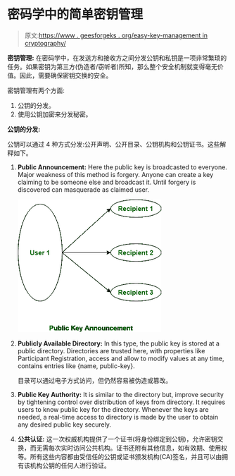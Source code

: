 # 密码学中的简单密钥管理

> 原文:[https://www . geesforgeks . org/easy-key-management in cryptography/](https://www.geeksforgeeks.org/easy-key-management-in-cryptography/)

**密钥管理:**
在密码学中，在发送方和接收方之间分发公钥和私钥是一项非常繁琐的任务。如果密钥为第三方(伪造者/窃听者)所知，那么整个安全机制就变得毫无价值。因此，需要确保密钥交换的安全。

密钥管理有两个方面:

1.  公钥的分发。
2.  使用公钥加密来分发秘密。

**公钥的分发:**

公钥可以通过 4 种方式分发:公开声明、公开目录、公钥机构和公钥证书。这些解释如下。

1.  **Public Announcement:**
    Here the public key is broadcasted to everyone. Major weakness of this method is forgery. Anyone can create a key claiming to be someone else and broadcast it. Until forgery is discovered can masquerade as claimed user.

    ![](img/66f7df9068c009d47a6363277e356f6b.png)

2.  **Publicly Available Directory:**
    In this type, the public key is stored at a public directory. Directories are trusted here, with properties like Participant Registration, access and allow to modify values at any time, contains entries like {name, public-key}.

    目录可以通过电子方式访问，但仍然容易被伪造或篡改。

3.  **Public Key Authority:**
    It is similar to the directory but, improve security by tightening control over distribution of keys from directory. It requires users to know public key for the directory. Whenever the keys are needed, a real-time access to directory is made by the user to obtain any desired public key securely.
4.  **公共认证:**
    这一次权威机构提供了一个证书(将身份绑定到公钥)，允许密钥交换，而无需每次实时访问公共机构。证书还附有其他信息，如有效期、使用权等。所有这些内容都由受信任的公钥或证书颁发机构(CA)签名，并且可以由拥有该机构公钥的任何人进行验证。